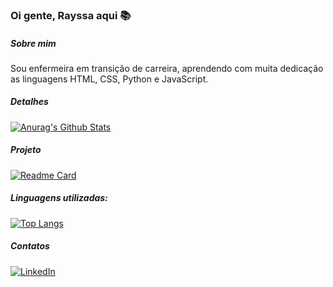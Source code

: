 ### Oi gente, Rayssa aqui 📚 

##### Sobre mim
Sou enfermeira em transição de carreira, aprendendo com muita dedicação as linguagens HTML, CSS, Python e JavaScript.

##### Detalhes

[![Anurag's Github Stats](https://github-readme-stats.vercel.app/api?username=haharayssa&show_icons=true&theme=dark)](hhtps://github.com/anuraghazra/github-readme-stats)

##### Projeto
[![Readme Card](https://github-readme-stats.vercel.app/api/pin/?username=haharayssa&repo=TikTok&theme=dark)](https://github.com/anuraghazra/github-readme-stats)

##### Linguagens utilizadas:
[![Top Langs](https://github-readme-stats.vercel.app/api/top-langs/?username=haharayssa&layout=compact)](https://github.com/anuraghazra/github-readme-stats)

##### Contatos
[<img src='https://img.shields.io/badge/LinkedIn-0077B5?style=for-the-badge&logo=linkedin&logoColor=white' alt='LinkedIn' heigt='30'>](https://www.linkedin.com/in/rayssa-martins-411907235/)
